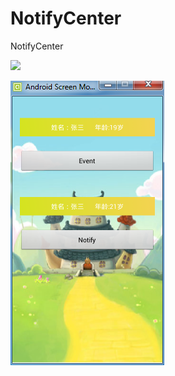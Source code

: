 # NotifyCenter
NotifyCenter


![][license_2_svg]


![](https://github.com/longtaoge/NotifyCenter/blob/master/res/drawable/notify.png)



[license_2_svg]: https://img.shields.io/hexpm/l/plug.svg
